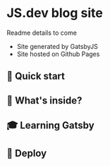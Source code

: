 # JS.dev blog site

Readme details to come
- Site generated by GatsbyJS
- Site hosted on Github Pages


## 🚀 Quick start


## 🧐 What's inside?


## 🎓 Learning Gatsby


## 💫 Deploy

